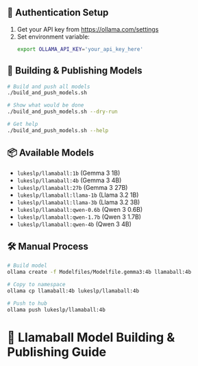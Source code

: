 
## 🔐 Authentication Setup

1. Get your API key from https://ollama.com/settings
2. Set environment variable:
   ```bash
   export OLLAMA_API_KEY='your_api_key_here'
   ```

## 🚀 Building & Publishing Models

```bash
# Build and push all models
./build_and_push_models.sh

# Show what would be done
./build_and_push_models.sh --dry-run

# Get help
./build_and_push_models.sh --help
```

## 📦 Available Models

- `lukeslp/llamaball:1b` (Gemma 3 1B)
- `lukeslp/llamaball:4b` (Gemma 3 4B) 
- `lukeslp/llamaball:27b` (Gemma 3 27B)
- `lukeslp/llamaball:llama-1b` (Llama 3.2 1B)
- `lukeslp/llamaball:llama-3b` (Llama 3.2 3B)
- `lukeslp/llamaball:qwen-0.6b` (Qwen 3 0.6B)
- `lukeslp/llamaball:qwen-1.7b` (Qwen 3 1.7B)
- `lukeslp/llamaball:qwen-4b` (Qwen 3 4B)

## 🛠️ Manual Process

```bash
# Build model
ollama create -f Modelfiles/Modelfile.gemma3:4b llamaball:4b

# Copy to namespace
ollama cp llamaball:4b lukeslp/llamaball:4b

# Push to hub
ollama push lukeslp/llamaball:4b
``` 
# 🦙 Llamaball Model Building & Publishing Guide
 